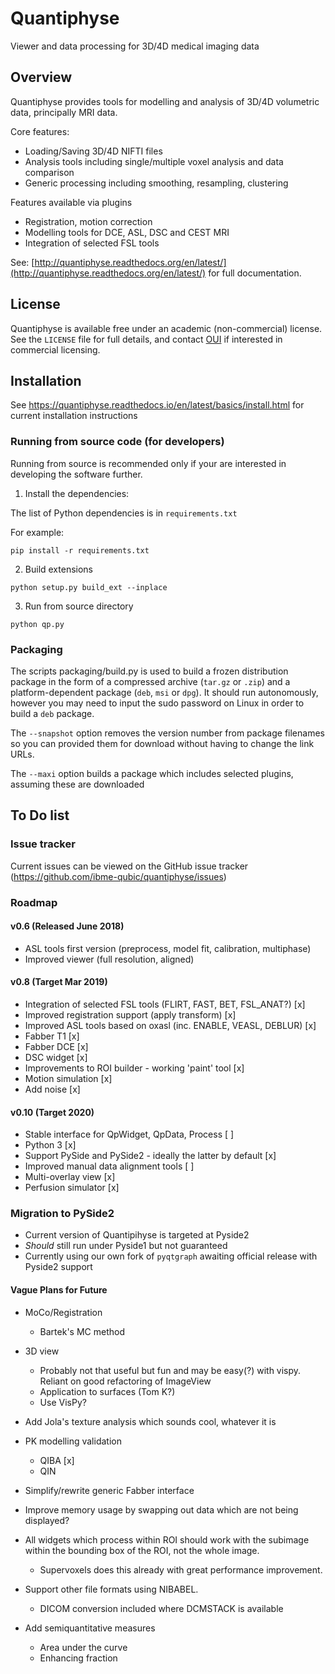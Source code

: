 # Quantiphyse

Viewer and data processing for 3D/4D medical imaging data

## Overview

Quantiphyse provides tools for modelling and analysis of 3D/4D volumetric data, principally MRI data. 

Core features:
- Loading/Saving 3D/4D NIFTI files
- Analysis tools including single/multiple voxel analysis and data comparison
- Generic processing including smoothing, resampling, clustering

Features available via plugins
- Registration, motion correction
- Modelling tools for DCE, ASL, DSC and CEST MRI
- Integration of selected FSL tools

See: [http://quantiphyse.readthedocs.org/en/latest/](http://quantiphyse.readthedocs.org/en/latest/) for full documentation.

## License

Quantiphyse is available free under an academic (non-commercial) license. See the `LICENSE` file for
full details, and contact [OUI](https://process.innovation.ox.ac.uk/software) if interested in 
commercial licensing.

## Installation

See https://quantiphyse.readthedocs.io/en/latest/basics/install.html for current installation
instructions

### Running from source code (for developers)

Running from source is recommended only if your are interested in developing the software further.

1. Install the dependencies:

The list of Python dependencies is in `requirements.txt`

For example:

    pip install -r requirements.txt

2. Build extensions

`python setup.py build_ext --inplace`

3. Run from source directory

`python qp.py`

### Packaging

The scripts packaging/build.py is used to build a frozen distribution package in the form of a compressed archive (`tar.gz` or `.zip`) 
and a platform-dependent package (`deb`, `msi` or `dpg`). It should run autonomously, however you may need to input the sudo password 
on Linux in order to build a `deb` package. 

The `--snapshot` option removes the version number from package filenames so you can provided them for download without having to change the link URLs.

The `--maxi` option builds a package which includes selected plugins, assuming these are downloaded

## To Do list

### Issue tracker

Current issues can be viewed on the GitHub issue tracker (https://github.com/ibme-qubic/quantiphyse/issues)

### Roadmap

#### v0.6 (Released June 2018)

 - ASL tools first version (preprocess, model fit, calibration, multiphase)
 - Improved viewer (full resolution, aligned)

#### v0.8 (Target Mar 2019)

 - Integration of selected FSL tools (FLIRT, FAST, BET, FSL_ANAT?)      [x]
 - Improved registration support (apply transform)                      [x]
 - Improved ASL tools based on oxasl (inc. ENABLE, VEASL, DEBLUR)       [x]
 - Fabber T1                                                            [x]
 - Fabber DCE                                                           [x]
 - DSC widget                                                           [x]
 - Improvements to ROI builder - working 'paint' tool                   [x]
 - Motion simulation                                                    [x]
 - Add noise                                                            [x]

#### v0.10 (Target 2020)

 - Stable interface for QpWidget, QpData, Process                       [ ]
 - Python 3                                                             [x]
 - Support PySide and PySide2 - ideally the latter by default           [x]
 - Improved manual data alignment tools                                 [ ]
 - Multi-overlay view                                                   [x]
 - Perfusion simulator                                                  [x]

### Migration to PySide2

 - Current version of Quantipihyse is targeted at Pyside2
 - *Should* still run under Pyside1 but not guaranteed
 - Currently using our own fork of `pyqtgraph` awaiting official release with Pyside2 support

#### Vague Plans for Future

 - MoCo/Registration
   - Bartek's MC method

 - 3D view
   - Probably not that useful but fun and may be easy(?) with vispy. Reliant on good refactoring of ImageView
   - Application to surfaces (Tom K?)
   - Use VisPy?

 - Add Jola's texture analysis which sounds cool, whatever it is

 - PK modelling validation
   - QIBA [x]
   - QIN

 - Simplify/rewrite generic Fabber interface

 - Improve memory usage by swapping out data which are not being displayed?

 - All widgets which process within ROI should work with the subimage within the bounding box of the
   ROI, not the whole image. 
    - Supervoxels does this already with great performance improvement.

 - Support other file formats using NIBABEL.
   - DICOM conversion included where DCMSTACK is available

 - Add semiquantitative measures
   - Area under the curve
   - Enhancing fraction
